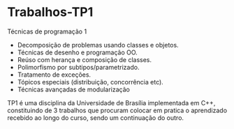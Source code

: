 # Trabalhos-TP1
Técnicas de programação 1

- Decomposição de problemas usando classes e objetos.
- Técnicas de desenho e programação OO.
- Reúso com herança e composição de classes.
- Polimorfismo por subtipos/parametrizado.
- Tratamento de exceções.
- Tópicos especiais (distribuição, concorrência etc).
- Técnicas avançadas de modularização

<p>TP1 é uma disciplina da Universidade de Brasília implementada em C++, constituindo de 3 trabalhos que procuram colocar em pratica o aprendizado recebido ao longo do curso, sendo um continuação do outro.</p>